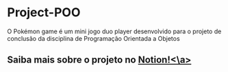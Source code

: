 # Project-POO
 O Pokémon game é um mini jogo duo player desenvolvido para o projeto de conclusão da disciplina de Programação Orientada a Objetos
## Saiba mais sobre o projeto no <a href = "https://polydactyl-homburg-58c.notion.site/Estrutura-844f7ce9c91043918198adf00898365e"> Notion!<\a>

